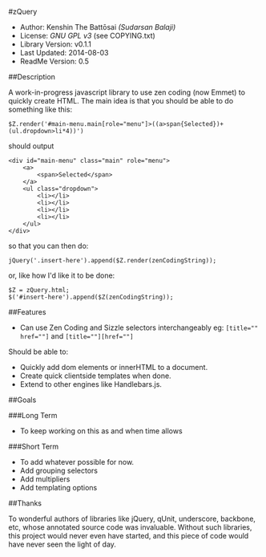 ﻿#zQuery

* Author: Kenshin The Battōsai *(Sudarsan Balaji)*
* License: *GNU GPL v3* (see COPYING.txt)
* Library Version: v0.1.1
* Last Updated: 2014-08-03
* ReadMe Version: 0.5

##Description

A work-in-progress javascript library to use zen coding (now Emmet) to quickly create HTML.
The main idea is that you should be able to do something like this:

`$Z.render('#main-menu.main[role="menu"]>((a>span{Selected})+(ul.dropdown>li*4))')`

should output

```
<div id="main-menu" class="main" role="menu">
    <a>
        <span>Selected</span>
    </a>
    <ul class="dropdown">
        <li></li>
        <li></li>
        <li></li>
        <li></li>
    </ul>
</div>
```

so that you can then do:

`jQuery('.insert-here').append($Z.render(zenCodingString));`

or, like how I'd like it to be done:

```
$Z = zQuery.html;
$('#insert-here').append($Z(zenCodingString));
```

##Features

* Can use Zen Coding and Sizzle selectors interchangeably
eg: `[title="" href=""]` and `[title=""][href=""]`

Should be able to:

* Quickly add dom elements or innerHTML to a document.
* Create quick clientside templates when done.
* Extend to other engines like Handlebars.js.

##Goals

###Long Term

* To keep working on this as and when time allows

###Short Term

* To add whatever possible for now.
* Add grouping selectors
* Add multipliers
* Add templating options

##Thanks

To wonderful authors of libraries like jQuery, qUnit, underscore, backbone, etc,
whose annotated source code was invaluable. Without such libraries, this project would
never even have started, and this piece of code would have never seen the light of day.
